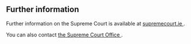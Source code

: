 ##  Further information

Further information on the Supreme Court is available at [ supremecourt.ie
](http://www.supremecourt.ie/) .

You can also contact [ the Supreme Court Office
](http://www.supremecourt.ie/supremecourt/sclibrary3.nsf/pagecurrent/FD6D22BE524B6A5B80257315005A41CE?opendocument&l=en)
.
